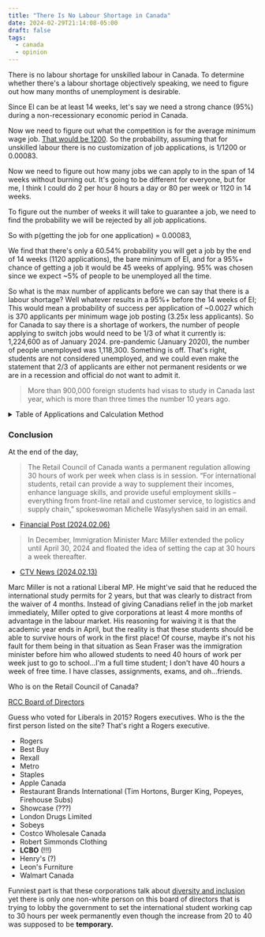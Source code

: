 ```yaml
---
title: "There Is No Labour Shortage in Canada"
date: 2024-02-29T21:14:08-05:00
draft: false
tags:
  - canada
  - opinion
---
```


There is no labour shortage for unskilled labour in Canada. To determine whether there's a labour shortage objectively speaking, we need to figure out how many months of unemployment is desirable.

Since EI can be at least 14 weeks, let's say we need a strong chance (95%) during a non-recessionary economic period in Canada.

Now we need to figure out what the competition is for the average minimum wage job. [That would be 1200](https://www.reddit.com/r/CanadaMassImmigration/comments/1b25s5n/theres_a_labour_shortage_and_we_need_more/). So the probability, assuming that for unskilled labour there is no customization of job applications, is 1/1200 or 0.00083.

Now we need to figure out how many jobs we can apply to in the span of 14 weeks without burning out. It's going to be different for everyone, but for me, I think I could do 2 per hour 8 hours a day or 80 per week or 1120 in 14 weeks.

To figure out the number of weeks it will take to guarantee a job, we need to find the probability we will be rejected by all job applications.

So with p(getting the job for one application) = 0.00083,

We find that there's only a 60.54% probability you will get a job by the end of 14 weeks (1120 applications), the bare minimum of EI, and for a 95%+ chance of getting a job it would be 45 weeks of applying. 95% was chosen since we expect ~5% of people to be unemployed all the time.

So what is the max number of applicants before we can say that there is a labour shortage? Well whatever results in a 95%+ before the 14 weeks of EI; This would mean a probability of success per application of ~0.0027 which is 370 applicants per minimum wage job posting (3.25x less applicants). So for Canada to say there is a shortage of workers, the number of people applying to switch jobs would need to be 1/3 of what it currently is: 1,224,600 as of January 2024. pre-pandemic (January 2020), the number of people unemployed was 1,118,300. Something is off. That's right, students are not considered unemployed, and we could even make the statement that 2/3 of applicants are either not permanent residents or we are in a recession and official do not want to admit it.

> More than 900,000 foreign students had visas to study in Canada last year, which is more than three times the number 10 years ago.

<details><summary>Table of Applications and Calculation Method</summary>

Number of Applications | Weeks spent applying to Jobs | Probability %
------------------------------- | ---------------------------------------- | -----------------
80 | 1 | 6.43
160 | 2 | 12.44
240 | 3 | 18.07
320 | 4 | 23.33
400 | 5 | 28.26
480 | 6 | 32.87
560 | 7 | 37.19
640 | 8 | 41.22
720 | 9 | 45.00
800 | 10 | 48.54
880 | 11 | 51.84
960 | 12 | 54.94
1040 | 13 | 57.83
**1120** | **14** | **60.54**
1200 | 15 | 63.08
1280 | 16 | 65.45
1360 | 17 | 67.67
1440 | 18 | 69.75
1520 | 19 | 71.69
1600 | 20 | 73.51
1680 | 21 | 75.22
1760 | 22 | 76.81
1840 | 23 | 78.30
1920 | 24 | 79.69
2000 | 25 | 81.00
2080 | 26 | 82.22
2160 | 27 | 83.36
2240 | 28 | 84.43
2320 | 29 | 85.43
2400 | 30 | 86.37
2480 | 31 | 87.25
2560 | 32 | 88.06
2640 | 33 | 88.83
2720 | 34 | 89.55
2800 | 35 | 90.22
2880 | 36 | 90.85
2960 | 37 | 91.44
3040 | 38 | 91.99
3120 | 39 | 92.50
3200 | 40 | 92.98
3280 | 41 | 93.44
3360 | 42 | 93.86
3440 | 43 | 94.25
3520 | 44 | 94.62
3600 | 45 | 94.97
**3680** | **46** | **95.29**

```py
total_weeks = 46
p = 0.00083
for i in range(1, total_weeks + 1):
  tries = i * 80
  print(f'{tries} | {i} | {100 - (1 - p) ** tries * 100:.2f}')
```

```py
weeks = 14
tries = weeks * 80
one_success = 0.0001
got_a_job = 100 - (1 - one_success) ** tries * 100
while got_a_job < 95:
  one_success += 0.0001
  got_a_job = 100 - (1 - one_success) ** tries * 100

print(one_success, got_a_job)
```

</details>

### Conclusion

At the end of the day,

> The Retail Council of Canada wants a permanent regulation allowing 30 hours of work per week when class is in session. “For international students, retail can provide a way to supplement their incomes, enhance language skills, and provide useful employment skills – everything from front-line retail and customer service, to logistics and supply chain,” spokeswoman Michelle Wasylyshen said in an email.

- [Financial Post (2024.02.06)](https://financialpost.com/news/economy/canada-cut-cheap-foreign-labor-minister-says)

> In December, Immigration Minister Marc Miller extended the policy until April 30, 2024 and floated the idea of setting the cap at 30 hours a week thereafter.

- [CTV News (2024.02.13)](https://www.ctvnews.ca/politics/minister-was-warned-before-lifting-international-student-work-limit-1.6766641)

Marc Miller is not a rational Liberal MP. He might've said that he reduced the international study permits for 2 years, but that was clearly to distract from the waiver of 4 months. Instead of giving Canadians relief in the job market immediately, Miller opted to give corporations at least 4 more months of advantage in the labour market. His reasoning for waiving it is that the academic year ends in April, but the reality is that these students should be able to survive hours of work in the first place! Of course, maybe it's not his fault for them being in that situation as Sean Fraser was the immigration minister before him who allowed students to need 40 hours of work per week just to go to school...I'm a full time student; I don't have 40 hours a week of free time. I have classes, assignments, exams, and oh...friends.

Who is on the Retail Council of Canada?

[RCC Board of Directors](https://www.retailcouncil.org/who-we-are/board-of-directors/)

Guess who voted for Liberals in 2015? Rogers executives. Who is the the first person listed on the site? That's right a Rogers executive.

- Rogers
- Best Buy
- Rexall
- Metro
- Staples
- Apple Canada
- Restaurant Brands International (Tim Hortons, Burger King, Popeyes, Firehouse Subs)
- Showcase (???)
- London Drugs Limited
- Sobeys
- Costco Wholesale Canada
- Robert Simmonds Clothing
- **LCBO** (!!!)
- Henry's (?)
- Leon's Furniture
- Walmart Canada

Funniest part is that these corporations talk about [diversity and inclusion](https://about.rogers.com/who-we-are/inclusion-diversity/) yet there is only one non-white person on this board of directors that is trying to lobby the government to set the international student working cap to 30 hours per week permanently even though the  increase from 20 to 40 was supposed to be **temporary.**
